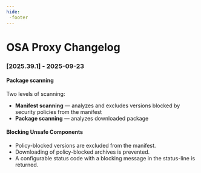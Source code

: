 ```yaml
---
hide:
 -footer
---
```


# OSA Proxy Changelog

### [2025.39.1] - 2025-09-23

#### Package scanning

Two levels of scanning:

- **Manifest scanning** — analyzes and excludes versions blocked by security policies from the manifest
- **Package scanning** — analyzes downloaded package

#### Blocking Unsafe Components

- Policy-blocked versions are excluded from the manifest.
- Downloading of policy-blocked archives is prevented.
- A configurable status code with a blocking message in the status-line is returned.